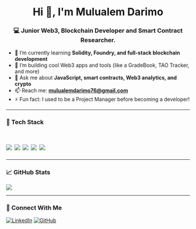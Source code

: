 <h1 align="center">Hi 👋, I'm Mulualem Darimo</h1>
<h3 align="center">💻 Junior Web3, Blockchain Developer and Smart Contract Researcher.  </h3>

- 🌱 I’m currently learning **Solidity, Foundry, and full-stack blockchain development**
- 🔭 I’m building cool Web3 apps and tools (like a GradeBook, TAO Tracker, and more)
- 💬 Ask me about **JavaScript, smart contracts, Web3 analytics, and crypto**
- 📫 Reach me: **mulualemdarimo76@gmail.com**
- ⚡ Fun fact: I used to be a Project Manager before becoming a developer!

---

### 🧰 Tech Stack

<h1>
  <img src="https://img.shields.io/badge/-JavaScript-black?style=flat-square&logo=javascript" />
  <img src="https://img.shields.io/badge/-Solidity-black?style=flat-square&logo=solidity" />
  <img src="https://img.shields.io/badge/-React-black?style=flat-square&logo=react" />
  <img src="https://img.shields.io/badge/-Node.js-black?style=flat-square&logo=node.js" />
  <img src="https://img.shields.io/badge/-MongoDB-black?style=flat-square&logo=mongodb" />
</h1>

---

### 📈 GitHub Stats

<p>
  <img align="center" src="https://github-readme-stats.vercel.app/api?username=Muller-bit&show_icons=true&theme=radical" />
</p>

---

### 🔗 Connect With Me

[![LinkedIn](https://img.shields.io/badge/-LinkedIn-blue?style=flat-square&logo=linkedin&logoColor=white)](https://www.linkedin.com/in/mulualem-darimo-2025621ba/)
[![GitHub](https://img.shields.io/badge/-GitHub-black?style=flat-square&logo=github)](https://github.com/Muller-bit)
